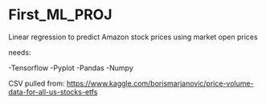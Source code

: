 # First_ML_PROJ
Linear regression to predict Amazon stock prices using market open prices

needs:

-Tensorflow
-Pyplot
-Pandas
-Numpy


CSV pulled from:
https://www.kaggle.com/borismarjanovic/price-volume-data-for-all-us-stocks-etfs

